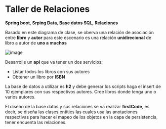 # Taller de Relaciones

**Spring boot**, **Srping Data**, **Base datos SQL**, **Relaciones**

Basado en este diagrama de clase, se oberva una relación de asociación entre **libro** y **autor** para este escenario es una relación **unidirecional** de libro a autor
de **uno a muchos**

![image](https://github.com/crodrigr/programacion-java-2023-02/assets/31961588/924d128d-0bbc-4229-88d4-581d7ad8346d)

Desarrolle un **api** que va tener un dos servicios:

  - Listar todos los libros con sus autores
  - Obtener un libro por **ISBN**

La base de datos a utilizar es **h2** y debe generar los scripts haga el insert de 10 ejemplares con sus respectivos autores. Cree libros donde tenga uno o varios autores.

El diseño de la base datos y sus relaciones se va realizar **firstCode**, es decir, se diseña las clases entities las cuales usa las anotaciones respectivas para hacer el mapeo
de los objetos en la capa de persistencia, tener encuenta las relaciones. 



    

  
